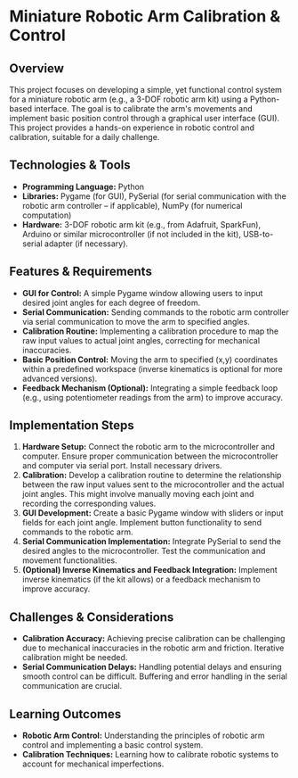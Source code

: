 #  Miniature Robotic Arm Calibration & Control

## Overview

This project focuses on developing a simple, yet functional control system for a miniature robotic arm (e.g., a 3-DOF robotic arm kit) using a Python-based interface.  The goal is to calibrate the arm's movements and implement basic position control through a graphical user interface (GUI). This project provides a hands-on experience in robotic control and calibration, suitable for a daily challenge.

## Technologies & Tools

- **Programming Language:** Python
- **Libraries:** Pygame (for GUI), PySerial (for serial communication with the robotic arm controller – if applicable), NumPy (for numerical computation)
- **Hardware:** 3-DOF robotic arm kit (e.g., from Adafruit, SparkFun), Arduino or similar microcontroller (if not included in the kit), USB-to-serial adapter (if necessary).


## Features & Requirements

- **GUI for Control:**  A simple Pygame window allowing users to input desired joint angles for each degree of freedom.
- **Serial Communication:**  Sending commands to the robotic arm controller via serial communication to move the arm to specified angles.
- **Calibration Routine:** Implementing a calibration procedure to map the raw input values to actual joint angles, correcting for mechanical inaccuracies.
- **Basic Position Control:**  Moving the arm to specified (x,y) coordinates within a predefined workspace (inverse kinematics is optional for more advanced versions).
- **Feedback Mechanism (Optional):** Integrating a simple feedback loop (e.g., using potentiometer readings from the arm) to improve accuracy.


## Implementation Steps

1. **Hardware Setup:** Connect the robotic arm to the microcontroller and computer. Ensure proper communication between the microcontroller and computer via serial port. Install necessary drivers.
2. **Calibration:** Develop a calibration routine to determine the relationship between the raw input values sent to the microcontroller and the actual joint angles. This might involve manually moving each joint and recording the corresponding values.
3. **GUI Development:** Create a basic Pygame window with sliders or input fields for each joint angle. Implement button functionality to send commands to the robotic arm.
4. **Serial Communication Implementation:** Integrate PySerial to send the desired angles to the microcontroller. Test the communication and movement functionalities.
5. **(Optional) Inverse Kinematics and Feedback Integration:** Implement inverse kinematics (if the kit allows) or a feedback mechanism to improve accuracy.


## Challenges & Considerations

- **Calibration Accuracy:** Achieving precise calibration can be challenging due to mechanical inaccuracies in the robotic arm and friction. Iterative calibration might be needed.
- **Serial Communication Delays:**  Handling potential delays and ensuring smooth control can be difficult.  Buffering and error handling in the serial communication are crucial.


## Learning Outcomes

- **Robotic Arm Control:**  Understanding the principles of robotic arm control and implementing a basic control system.
- **Calibration Techniques:**  Learning how to calibrate robotic systems to account for mechanical imperfections.

